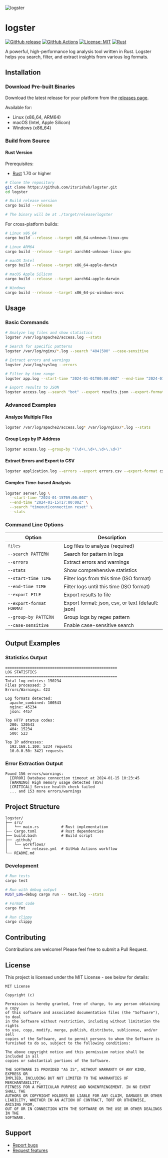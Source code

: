 
![logster](https://raw.githubusercontent.com/itsrishub/logster/refs/heads/main/assets/logster.png)

# logster

[![GitHub release](https://img.shields.io/github/release/itsrishub/logster.svg)](https://github.com/itsrishub/logster/releases) [![GitHub Actions](https://img.shields.io/github/actions/workflow/status/itsrishub/logster/release.yml?branch=main)](https://github.com/itsrishub/logster/actions) [![License: MIT](https://img.shields.io/badge/License-MIT-yellow.svg)](https://opensource.org/licenses/MIT) [![Rust](https://img.shields.io/badge/rust-%23000000.svg?style=flat&logo=rust&logoColor=white)](https://www.rust-lang.org/)

A powerful, high-performance log analysis tool written in Rust. Logster helps you search, filter, and extract insights from various log formats.

## Installation

### Download Pre-built Binaries

Download the latest release for your platform from the [releases page](https://github.com/itsrishub/logster/releases).

Available for:
- Linux (x86_64, ARM64)
- macOS (Intel, Apple Silicon)
- Windows (x86_64)

### Build from Source

#### Rust Version

Prerequisites:
- [Rust](https://www.rust-lang.org/tools/install) 1.70 or higher

```bash
# Clone the repository
git clone https://github.com/itsrishub/logster.git
cd logster

# Build release version
cargo build --release

# The binary will be at ./target/release/logster
```

For cross-platform builds:

```bash
# Linux x86_64
cargo build --release --target x86_64-unknown-linux-gnu

# Linux ARM64
cargo build --release --target aarch64-unknown-linux-gnu

# macOS Intel
cargo build --release --target x86_64-apple-darwin

# macOS Apple Silicon
cargo build --release --target aarch64-apple-darwin

# Windows
cargo build --release --target x86_64-pc-windows-msvc
```

## Usage

### Basic Commands

```bash
# Analyze log files and show statistics
logster /var/log/apache2/access.log --stats

# Search for specific patterns
logster /var/log/nginx/*.log --search "404|500" --case-sensitive

# Extract errors and warnings
logster /var/log/syslog --errors

# Filter by time range
logster app.log --start-time "2024-01-01T00:00:00Z" --end-time "2024-01-02T00:00:00Z"

# Export results to JSON
logster access.log --search "bot" --export results.json --export-format json
```

### Advanced Examples

#### Analyze Multiple Files
```bash
logster /var/log/apache2/access.log* /var/log/nginx/*.log --stats
```

#### Group Logs by IP Address
```bash
logster access.log --group-by "(\d+\.\d+\.\d+\.\d+)"
```

#### Extract Errors and Export to CSV
```bash
logster application.log --errors --export errors.csv --export-format csv
```

#### Complex Time-based Analysis
```bash
logster server.log \
  --start-time "2024-01-15T09:00:00Z" \
  --end-time "2024-01-15T17:00:00Z" \
  --search "timeout|connection reset" \
  --stats
```

### Command Line Options

| Option | Description |
|--------|-------------|
| `files` | Log files to analyze (required) |
| `--search PATTERN` | Search for pattern in logs |
| `--errors` | Extract errors and warnings |
| `--stats` | Show comprehensive statistics |
| `--start-time TIME` | Filter logs from this time (ISO format) |
| `--end-time TIME` | Filter logs until this time (ISO format) |
| `--export FILE` | Export results to file |
| `--export-format FORMAT` | Export format: json, csv, or text (default: json) |
| `--group-by PATTERN` | Group logs by regex pattern |
| `--case-sensitive` | Enable case-sensitive search |

## Output Examples

### Statistics Output
```
==================================================
LOG STATISTICS
==================================================
Total log entries: 150234
Files processed: 3
Errors/Warnings: 423

Log formats detected:
  apache_combined: 100543
  nginx: 45234
  json: 4457

Top HTTP status codes:
  200: 120543
  404: 15234
  500: 523

Top IP addresses:
  192.168.1.100: 5234 requests
  10.0.0.50: 3421 requests
```

### Error Extraction Output
```
Found 156 errors/warnings:
  [ERROR] Database connection timeout at 2024-01-15 10:23:45
  [WARNING] High memory usage detected (85%)
  [CRITICAL] Service health check failed
  ... and 153 more errors/warnings
```

## Project Structure

```
logster/
├── src/
│   └── main.rs          # Rust implementation
├── Cargo.toml           # Rust dependencies
├── build.bash           # Build script
├── .github/
│   └── workflows/
│       └── release.yml  # GitHub Actions workflow
└── README.md
```

### Development

```bash
# Run tests
cargo test

# Run with debug output
RUST_LOG=debug cargo run -- test.log --stats

# Format code
cargo fmt

# Run clippy
cargo clippy
```

## Contributing

Contributions are welcome! Please feel free to submit a Pull Request.

## License

This project is licensed under the MIT License - see below for details:

```
MIT License

Copyright (c)

Permission is hereby granted, free of charge, to any person obtaining a copy
of this software and associated documentation files (the "Software"), to deal
in the Software without restriction, including without limitation the rights
to use, copy, modify, merge, publish, distribute, sublicense, and/or sell
copies of the Software, and to permit persons to whom the Software is
furnished to do so, subject to the following conditions:

The above copyright notice and this permission notice shall be included in all
copies or substantial portions of the Software.

THE SOFTWARE IS PROVIDED "AS IS", WITHOUT WARRANTY OF ANY KIND, EXPRESS OR
IMPLIED, INCLUDING BUT NOT LIMITED TO THE WARRANTIES OF MERCHANTABILITY,
FITNESS FOR A PARTICULAR PURPOSE AND NONINFRINGEMENT. IN NO EVENT SHALL THE
AUTHORS OR COPYRIGHT HOLDERS BE LIABLE FOR ANY CLAIM, DAMAGES OR OTHER
LIABILITY, WHETHER IN AN ACTION OF CONTRACT, TORT OR OTHERWISE, ARISING FROM,
OUT OF OR IN CONNECTION WITH THE SOFTWARE OR THE USE OR OTHER DEALINGS IN THE
SOFTWARE.
```

## Support

- [Report bugs](https://github.com/itstishub/logster/issues)
- [Request features](https://github.com/xy0ke/logster/issues)
